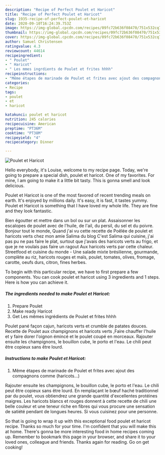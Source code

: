 ```yaml
---
description: "Recipe of Perfect Poulet et Haricot"
title: "Recipe of Perfect Poulet et Haricot"
slug: 1935-recipe-of-perfect-poulet-et-haricot
date: 2020-09-10T16:24:39.753Z
image: https://img-global.cpcdn.com/recipes/09fc72b636f08470/751x532cq70/poulet-et-haricot-photo-principale-de-la-recette.jpg
thumbnail: https://img-global.cpcdn.com/recipes/09fc72b636f08470/751x532cq70/poulet-et-haricot-photo-principale-de-la-recette.jpg
cover: https://img-global.cpcdn.com/recipes/09fc72b636f08470/751x532cq70/poulet-et-haricot-photo-principale-de-la-recette.jpg
author: Samuel Christensen
ratingvalue: 4.3
reviewcount: 44614
recipeingredient:
- " Poulet"
- " Haricot"
- " Les mmes ingrdients de Poulet et frites hhhh"
recipeinstructions:
- "Même étapes de marinade de Poulet et frites avec ajout des compagnons comme (haricots...)"
categories:
- Recipe
tags:
- poulet
- et
- haricot

katakunci: poulet et haricot 
nutrition: 245 calories
recipecuisine: American
preptime: "PT36M"
cooktime: "PT38M"
recipeyield: "4"
recipecategory: Dinner

---
```



![Poulet et Haricot](https://img-global.cpcdn.com/recipes/09fc72b636f08470/751x532cq70/poulet-et-haricot-photo-principale-de-la-recette.jpg)

Hello everybody, it's Louise, welcome to my recipe page. Today, we're going to prepare a special dish, poulet et haricot. One of my favorites. For mine, I am going to make it a little bit tasty. This is gonna smell and look delicious.

Poulet et Haricot is one of the most favored of recent trending meals on earth. It's enjoyed by millions daily. It's easy, it is fast, it tastes yummy. Poulet et Haricot is something that I have loved my whole life. They are fine and they look fantastic.

Bien égoutter et mettre dans un bol ou sur un plat. Assaisonner les escalopes de poulet avec de l&#39;huile, de l&#39;ail, du persil, du sel et du poivre. Bonjour tout le monde, Quand j&#39;ai vu cette recette de Poêlée de poulet et haricots verts chez mon amie Salima du blog C&#39;est Salima qui cuisine, j&#39;ai pas pu ne pas faire le plat, surtout que j&#39;avais des haricots verts au frigo, et que je ne voulais pas faire un ragout Aux haricots verts par cette chaleur. Streetfood et cuisine du monde - Une salade mixte brésilienne, gourmande, complète au riz, haricots rouges et maïs, poulet, tomates, olives, fromage, carotte, oeufs durs, citron, fines herbes.


To begin with this particular recipe, we have to first prepare a few components. You can cook poulet et haricot using 3 ingredients and 1 steps. Here is how you can achieve it.

<!--inarticleads1-->

##### The ingredients needed to make Poulet et Haricot:

1. Prepare  Poulet
1. Make ready  Haricot
1. Get  Les mêmes ingrédients de Poulet et frites hhhh


Poulet pané façon cajun, haricots verts et crumble de patates douces. Recette de Poulet aux champignons et haricots verts ,Faire chauffer l&#39;huile et y faire dorer l&#39;oignon émincé et le poulet coupé en morceaux. Rajouter ensuite les champignons, le bouillon cube, le porto et l&#39;eau. Le chili peut être copieux sans être lourd. 

<!--inarticleads2-->

##### Instructions to make Poulet et Haricot:

1. Même étapes de marinade de Poulet et frites avec ajout des compagnons comme (haricots...)


Rajouter ensuite les champignons, le bouillon cube, le porto et l&#39;eau. Le chili peut être copieux sans être lourd. En remplaçant le bœuf haché traditionnel par du poulet, vous obtiendrez une grande quantité d&#39;excellentes protéines maigres. Les haricots blancs et rouges donnent à cette recette de chili une belle couleur et une teneur riche en fibres qui vous procure une sensation de satiété pendant de longues heures. Si vous cuisinez pour une personne. 

So that is going to wrap it up with this exceptional food poulet et haricot recipe. Thanks so much for your time. I'm confident that you will make this at home. There's gonna be more interesting food in home recipes coming up. Remember to bookmark this page in your browser, and share it to your loved ones, colleague and friends. Thanks again for reading. Go on get cooking!

